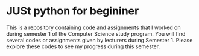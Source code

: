 # JUSt python for begininer

This is a repository containing code and assignments that I worked on during semester 1 of the Computer Science study program. You will find several codes or assignments given by lecturers during Semester 1. Please explore these codes to see my progress during this semester.
